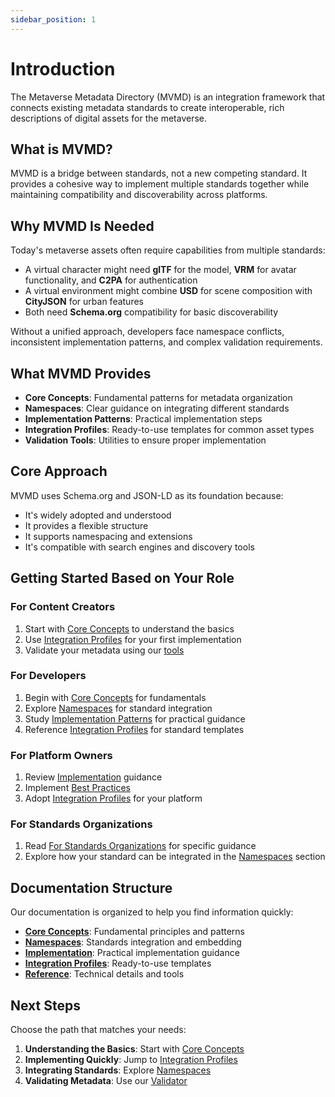 ```yaml
---
sidebar_position: 1
---
```


# Introduction

The Metaverse Metadata Directory (MVMD) is an integration framework that connects existing metadata standards to create interoperable, rich descriptions of digital assets for the metaverse.

## What is MVMD?

MVMD is a bridge between standards, not a new competing standard. It provides a cohesive way to implement multiple standards together while maintaining compatibility and discoverability across platforms.

## Why MVMD Is Needed

Today's metaverse assets often require capabilities from multiple standards:
- A virtual character might need **glTF** for the model, **VRM** for avatar functionality, and **C2PA** for authentication
- A virtual environment might combine **USD** for scene composition with **CityJSON** for urban features
- Both need **Schema.org** compatibility for basic discoverability

Without a unified approach, developers face namespace conflicts, inconsistent implementation patterns, and complex validation requirements.

## What MVMD Provides

- **Core Concepts**: Fundamental patterns for metadata organization
- **Namespaces**: Clear guidance on integrating different standards
- **Implementation Patterns**: Practical implementation steps
- **Integration Profiles**: Ready-to-use templates for common asset types
- **Validation Tools**: Utilities to ensure proper implementation

## Core Approach

MVMD uses Schema.org and JSON-LD as its foundation because:
- It's widely adopted and understood
- It provides a flexible structure
- It supports namespacing and extensions
- It's compatible with search engines and discovery tools

## Getting Started Based on Your Role

### For Content Creators
1. Start with [Core Concepts](./concepts/overview.md) to understand the basics
2. Use [Integration Profiles](./integration-profiles/basic.md) for your first implementation
3. Validate your metadata using our [tools](./reference/validator.md)

### For Developers
1. Begin with [Core Concepts](./concepts/overview.md) for fundamentals
2. Explore [Namespaces](./namespaces/overview.md) for standard integration
3. Study [Implementation Patterns](./implementation/overview.md) for practical guidance
4. Reference [Integration Profiles](./integration-profiles/overview.md) for standard templates

### For Platform Owners
1. Review [Implementation](./implementation/overview.md) guidance
2. Implement [Best Practices](./implementation/best-practices.md)
3. Adopt [Integration Profiles](./integration-profiles/overview.md) for your platform

### For Standards Organizations
1. Read [For Standards Organizations](./for-standards-organizations.md) for specific guidance
2. Explore how your standard can be integrated in the [Namespaces](./namespaces/overview.md) section

## Documentation Structure

Our documentation is organized to help you find information quickly:

- **[Core Concepts](./concepts/overview.md)**: Fundamental principles and patterns
- **[Namespaces](./namespaces/overview.md)**: Standards integration and embedding 
- **[Implementation](./implementation/overview.md)**: Practical implementation guidance
- **[Integration Profiles](./integration-profiles/overview.md)**: Ready-to-use templates
- **[Reference](./reference/validator.md)**: Technical details and tools

## Next Steps

Choose the path that matches your needs:

1. **Understanding the Basics**: Start with [Core Concepts](./concepts/overview.md)
2. **Implementing Quickly**: Jump to [Integration Profiles](./integration-profiles/overview.md)
3. **Integrating Standards**: Explore [Namespaces](./namespaces/overview.md)
4. **Validating Metadata**: Use our [Validator](./reference/validator.md)

